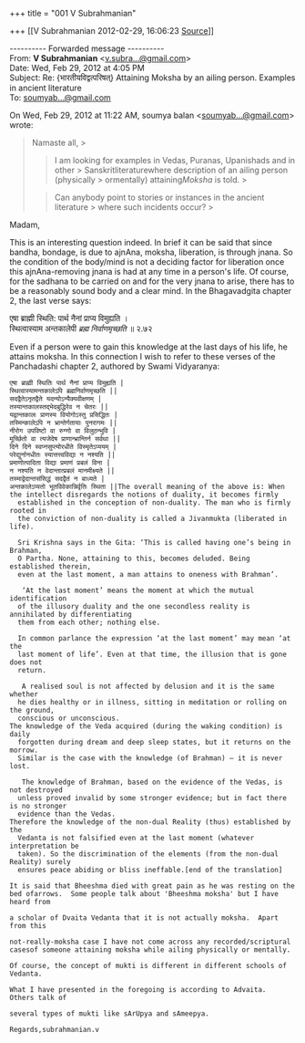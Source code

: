 +++
title = "001 V Subrahmanian"

+++
[[V Subrahmanian	2012-02-29, 16:06:23 [Source](https://groups.google.com/g/bvparishat/c/ow3DdiTJJNg)]]



  
  

---------- Forwarded message ----------  
From: **V Subrahmanian** \<[v.subra...@gmail.com]()\>  
Date: Wed, Feb 29, 2012 at 4:05 PM  
Subject: Re: {भारतीयविद्वत्परिषत्} Attaining Moksha by an ailing person. Examples in ancient literature  
To: [soumyab...@gmail.com]()  
  
  
  
  

On Wed, Feb 29, 2012 at 11:22 AM, soumya balan \<[soumyab...@gmail.com]()\> wrote:  

> Namaste all, >
> 
> >   
> > 
> > I am looking for examples in Vedas, Puranas, Upanishads and in other > Sanskritliteraturewhere description of an ailing person (physically > ormentally) attaining*Moksha* is told. >
> 
> > 
> > Can anybody point to stories or instances in the ancient literature > where such incidents occur? >
> 
> > 

  
Madam,  
  
This is an interesting question indeed. In brief it can be said that since bandha, bondage, is due to ajnAna, moksha, liberation, is through jnana. So the condition of the body/mind is not a deciding factor for liberation once this ajnAna-removing jnana is had at any time in a person's life. Of course, for the sadhana to be carried on and for the very jnana to arise, there has to be a reasonably sound body and a clear mind. In the Bhagavadgita chapter 2, the last verse says:  
  
एषा ब्राह्मी स्थिति: पार्थ नैनां प्राप्य विमुह्यति ।  
स्थित्वास्याम अन्तकालेपी *ब्रह्म निर्वाणमृच्छति* ॥ २.७२  
  
Even if a person were to gain this knowledge at the last days of his life, he attains moksha. In this connection I wish to refer to these verses of the Panchadashi chapter 2, authored by Swami Vidyaranya:  

    एषा ब्राह्मी स्थितिः पार्थ नैनां प्राप्य विमुह्यति |
    स्थित्वास्यामन्तकालेऽपि ब्रह्मनिर्वाणमृच्छति ||
    सदद्वैतेऽनृतद्वैते यदन्योऽन्यैक्यवीक्षणम् |
    तस्यान्तकालस्तद्भेदबुद्धिरेव न चेतरः ||
    यद्वान्तकालः प्राणस्य वियोगोऽस्तु प्रसिद्धितः |
    तस्मिन्कालेऽपि न भ्रान्तेर्गतायाः पुनरागमः ||
    नीरोग उपविष्टो वा रुग्णो वा विलुठन्भुवि |
    मूर्च्छितो वा त्यजेदेष प्राणान्भ्रान्तिर्न सर्वथा ||
    दिने दिने स्वप्नसुप्त्योरधीते विस्मृतेऽप्ययम् |
    परेद्युर्नानधीतः स्यात्तत्त्वविद्या न नश्यति ||
    प्रमाणोत्पादिता विद्या प्रमाणं प्रबलं विना |
    न नश्यति न वेदान्तात्प्रबलं मानमीक्ष्यते ||
    तस्माद्वेदान्तसंसिद्धं सदद्वैतं न बाध्यते |
    अन्तकालेऽप्यतो भूतविवेकान्निर्वृतिः स्थिता ||The overall meaning of the above is: When the intellect disregards the notions of duality, it becomes firmly 
      established in the conception of non-duality. The man who is firmly rooted in 
      the conviction of non-duality is called a Jivanmukta (liberated in life).

      Sri Krishna says in the Gita: ‘This is called having one’s being in Brahman, 
      O Partha. None, attaining to this, becomes deluded. Being established therein, 
      even at the last moment, a man attains to oneness with Brahman’.

       ‘At the last moment’ means the moment at which the mutual identification 
      of the illusory duality and the one secondless reality is annihilated by differentiating 
      them from each other; nothing else.

      In common parlance the expression ‘at the last moment’ may mean ‘at the 
      last moment of life’. Even at that time, the illusion that is gone does not 
      return.

       A realised soul is not affected by delusion and it is the same whether 
      he dies healthy or in illness, sitting in meditation or rolling on the ground, 
      conscious or unconscious.
    The knowledge of the Veda acquired (during the waking condition) is daily 
      forgotten during dream and deep sleep states, but it returns on the morrow. 
      Similar is the case with the knowledge (of Brahman) – it is never lost.

       The knowledge of Brahman, based on the evidence of the Vedas, is not destroyed 
      unless proved invalid by some stronger evidence; but in fact there is no stronger 
      evidence than the Vedas.
    Therefore the knowledge of the non-dual Reality (thus) established by the 
      Vedanta is not falsified even at the last moment (whatever interpretation be 
      taken). So the discrimination of the elements (from the non-dual Reality) surely 
      ensures peace abiding or bliss ineffable.[end of the translation]

    It is said that Bheeshma died with great pain as he was resting on the bed ofarrows.  Some people talk about 'Bheeshma moksha' but I have heard from

    a scholar of Dvaita Vedanta that it is not actually moksha.  Apart from this

    not-really-moksha case I have not come across any recorded/scriptural casesof someone attaining moksha while ailing physically or mentally.

    Of course, the concept of mukti is different in different schools of Vedanta.

    What I have presented in the foregoing is according to Advaita.  Others talk of

    several types of mukti like sArUpya and sAmeepya.

    Regards,subrahmanian.v 

    

  

  

  

